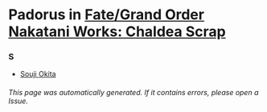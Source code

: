 # Padorus in [Fate/Grand Order Nakatani Works: Chaldea Scrap](https://myanimelist.net/manga/117297/Fate_Grand_Order_Nakatani_Works__Chaldea_Scrap)

### S
* [Souji Okita](https://github.com/shadow578/Project-Padoru/blob/master/table-of-contents/characters/SoujiOkita.md)

###### This page was automatically generated. If it contains errors, please open a Issue.
